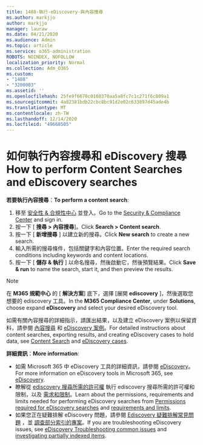 ```yaml
---
title: 1488-執行-eDiscovery-與內容搜尋
ms.author: markjjo
author: markjjo
manager: lauraw
ms.date: 04/21/2020
ms.audience: Admin
ms.topic: article
ms.service: o365-administration
ROBOTS: NOINDEX, NOFOLLOW
localization_priority: Normal
ms.collection: Adm_O365
ms.custom:
- "1488"
- "3200003"
ms.assetid: ''
ms.openlocfilehash: 25fe9f6670c0108370aa5a8fc7c1c271f6c809a1
ms.sourcegitcommit: 4a82381bdb22cbc8bc91d2e02c633897d45ade4b
ms.translationtype: MT
ms.contentlocale: zh-TW
ms.lasthandoff: 12/14/2020
ms.locfileid: "49668505"
---
```

# <a name="how-to-perform-content-searches-and-ediscovery-searches"></a><span data-ttu-id="6a771-102">如何執行內容搜尋和 eDiscovery 搜尋</span><span class="sxs-lookup"><span data-stu-id="6a771-102">How to perform Content Searches and eDiscovery searches</span></span>

<span data-ttu-id="6a771-103">**若要執行內容搜尋**：</span><span class="sxs-lookup"><span data-stu-id="6a771-103">**To perform a content search**:</span></span>

1. <span data-ttu-id="6a771-104">移至 [安全性 & 合規性中心](https://protection.office.com) 並登入。</span><span class="sxs-lookup"><span data-stu-id="6a771-104">Go to the [Security & Compliance Center](https://protection.office.com) and sign in.</span></span>
2. <span data-ttu-id="6a771-105">按一下 [ **搜尋 > 內容搜尋**]。</span><span class="sxs-lookup"><span data-stu-id="6a771-105">Click **Search > Content search**.</span></span>
3. <span data-ttu-id="6a771-106">按一下 [ **新增搜尋** ] 以建立新的搜尋。</span><span class="sxs-lookup"><span data-stu-id="6a771-106">Click **New search** to create a new search.</span></span>
4. <span data-ttu-id="6a771-107">輸入所需的搜尋條件，包括關鍵字和內容位置。</span><span class="sxs-lookup"><span data-stu-id="6a771-107">Enter the required search conditions including keywords and content locations.</span></span>
5. <span data-ttu-id="6a771-108">按一下 [ **儲存 & 執行** ] 以命名搜尋，然後啟動它，然後預覽結果。</span><span class="sxs-lookup"><span data-stu-id="6a771-108">Click **Save & run** to name the search, start it, and then preview the results.</span></span>

> [!NOTE]
> <span data-ttu-id="6a771-109">在 **M365 規範中心** 的 [ **解決方案**] 底下，選擇 [展開 **ediscovery** ]，然後選取您想要的 ediscovery 工具。</span><span class="sxs-lookup"><span data-stu-id="6a771-109">In the **M365 Compliance Center**, under **Solutions**, choose expand **eDiscovery** and select your desired eDiscovery tool.</span></span>

<span data-ttu-id="6a771-110">如需有關內容搜尋的詳細指示，請匯出結果，以及建立 eDiscovery 案例以保留資料，請參閱 [內容搜尋](https://docs.microsoft.com/microsoft-365/compliance/content-search) 和 [eDiscovery 案例](https://docs.microsoft.com/microsoft-365/compliance/ediscovery-cases)。</span><span class="sxs-lookup"><span data-stu-id="6a771-110">For detailed instructions about content searches, exporting results, and creating eDiscovery cases to hold data, see [Content Search](https://docs.microsoft.com/microsoft-365/compliance/content-search) and [eDiscovery cases](https://docs.microsoft.com/microsoft-365/compliance/ediscovery-cases).</span></span>

<span data-ttu-id="6a771-111">**詳細資訊**：</span><span class="sxs-lookup"><span data-stu-id="6a771-111">**More information**:</span></span>

- <span data-ttu-id="6a771-112">如需 Microsoft 365 中 eDiscovery 工具的詳細資訊，請參閱 [eDiscovery](https://docs.microsoft.com/microsoft-365/compliance/ediscovery)。</span><span class="sxs-lookup"><span data-stu-id="6a771-112">For more information on eDiscovery tools in Microsoft 365, see [eDiscovery](https://docs.microsoft.com/microsoft-365/compliance/ediscovery).</span></span>
- <span data-ttu-id="6a771-113">瞭解從 [ediscovery 搜尋所需的許可權](https://docs.microsoft.com/microsoft-365/compliance/assign-ediscovery-permissions) 執行 ediscovery 搜尋所需的許可權和限制，以及 [需求和限制](https://docs.microsoft.com/microsoft-365/compliance/limits-for-content-search)。</span><span class="sxs-lookup"><span data-stu-id="6a771-113">Learn about the permissions, requirements and limits needed for performing eDiscovery searches from [Permissions required for eDiscovery searches](https://docs.microsoft.com/microsoft-365/compliance/assign-ediscovery-permissions) and [requirements and limits](https://docs.microsoft.com/microsoft-365/compliance/limits-for-content-search).</span></span>
- <span data-ttu-id="6a771-114">如果您正在疑難排解 eDiscovery 問題，請參閱 [Ediscovery 疑難排解常見問題](https://docs.microsoft.com/microsoft-365/compliance/ediscovery-troubleshooting-common-issues) ，並 [調查部分索引的專案](https://docs.microsoft.com/microsoft-365/compliance/investigating-partially-indexed-items-in-ediscovery)。</span><span class="sxs-lookup"><span data-stu-id="6a771-114">If you are troubleshooting eDiscovery issues, see [eDiscovery Troubleshooting common issues](https://docs.microsoft.com/microsoft-365/compliance/ediscovery-troubleshooting-common-issues) and [investigating partially indexed items](https://docs.microsoft.com/microsoft-365/compliance/investigating-partially-indexed-items-in-ediscovery).</span></span>
